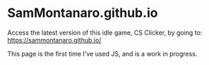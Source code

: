 # SamMontanaro.github.io

Access the latest version of this idle game, CS Clicker, by going to:
https://sammontanaro.github.io/

This page is the first time I've used JS, and is a work in progress.
